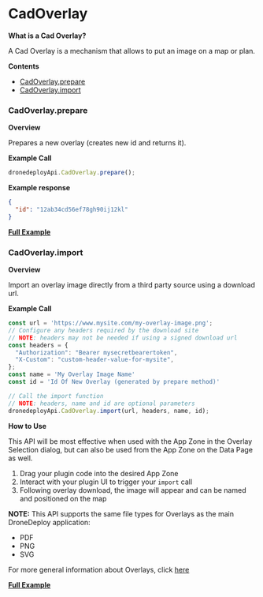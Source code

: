# CadOverlay

**What is a Cad Overlay?**

A Cad Overlay is a mechanism that allows to put an image on a map or plan.

**Contents**

* [CadOverlay.prepare](#cadoverlayprepare)
* [CadOverlay.import](#cadoverlayimport)

### CadOverlay.prepare

**Overview**

Prepares a new overlay (creates new id and returns it).

**Example Call**

```javascript
dronedeployApi.CadOverlay.prepare();
```

**Example response**

```json
{
  "id": "12ab34cd56ef78gh90ij12kl"
}
```

[**Full Example**](/cadoverlay/example-cadoverlay.prepare.md)

### CadOverlay.import

**Overview**

Import an overlay image directly from a third party source using a download url.

**Example Call**

```javascript
const url = 'https://www.mysite.com/my-overlay-image.png';
// Configure any headers required by the download site
// NOTE: headers may not be needed if using a signed download url
const headers = {
  "Authorization": "Bearer mysecretbearertoken",
  "X-Custom": "custom-header-value-for-mysite",
};
const name = 'My Overlay Image Name'
const id = 'Id Of New Overlay (generated by prepare method)'

// Call the import function
// NOTE: headers, name and id are optional parameters
dronedeployApi.CadOverlay.import(url, headers, name, id);
```

**How to Use**

This API will be most effective when used with the App Zone in the Overlay Selection
dialog, but can also be used from the App Zone on the Data Page as well.

1. Drag your plugin code into the desired App Zone
2. Interact with your plugin UI to trigger your `import` call
3. Following overlay download, the image will appear and can be named and positioned on the map


**NOTE:** This API supports the same file types for Overlays as the main DroneDeploy application:
- PDF
- PNG
- SVG

For more general information about Overlays, click [here](https://support.dronedeploy.com/docs/overlay-cad-files-with-dronedeploy)

[**Full Example**](/cadoverlay/example-cadoverlay.import.md)
